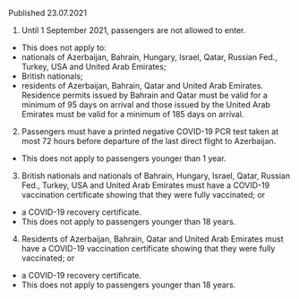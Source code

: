 Published 23.07.2021 
1. Until 1 September 2021, passengers are not allowed to enter.
- This does not apply to:
- nationals of Azerbaijan, Bahrain, Hungary, Israel, Qatar, Russian Fed., Turkey, USA and United Arab Emirates;
- British nationals;
- residents of Azerbaijan, Bahrain, Qatar and United Arab Emirates.
Residence permits issued by Bahrain and Qatar must be valid for a minimum of 95 days on arrival and those issued by the United Arab Emirates must be valid for a minimum of 185 days on arrival.
2. Passengers must have a printed negative COVID-19 PCR test taken at most 72 hours before departure of the last direct flight to Azerbaijan.
- This does not apply to passengers younger than 1 year.
3. British nationals and nationals of Bahrain, Hungary, Israel, Qatar, Russian Fed., Turkey, USA and United Arab Emirates must have a COVID-19 vaccination certificate showing that they were fully vaccinated; or
- a COVID-19 recovery certificate.
- This does not apply to passengers younger than 18 years.
4. Residents of Azerbaijan, Bahrain, Qatar and United Arab Emirates must have a COVID-19 vaccination certificate showing that they were fully vaccinated; or
- a COVID-19 recovery certificate.
- This does not apply to passengers younger than 18 years.

